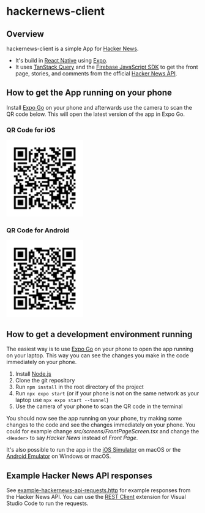 # hackernews-client

## Overview

hackernews-client is a simple App for [Hacker News](https://news.ycombinator.com/).

* It's build in [React Native](https://reactnative.dev/) using [Expo](https://expo.dev).
* It uses [TanStack Query](https://tanstack.com/query/v4) and the [Firebase JavaScript SDK](https://firebase.google.com/docs/web/setup#add-sdk-and-initialize) to get the front page, stories, and comments from the official [Hacker News API](https://github.com/HackerNews/API).

## How to get the App running on your phone

Install [Expo Go](https://expo.dev/client) on your phone and afterwards use the camera to scan the QR code below. This will open the latest version of the app in Expo Go.

### QR Code for iOS

<img src="./qr-code-iOS.svg" width="200" />

### QR Code for Android

<img src="./qr-code-android.svg" width="200" />

## How to get a development environment running

The easiest way is to use [Expo Go](https://expo.dev/client) on your phone to open the app running on your laptop. This way you can see the changes you make in the code immediately on your phone.

1. Install [Node.js](https://nodejs.org/en/)
1. Clone the git repository
1. Run `npm install` in the root directory of the project
1. Run `npx expo start` (or if your phone is not on the same network as your laptop use `npx expo start --tunnel`)
1. Use the camera of your phone to scan the QR code in the terminal

You should now see the app running on your phone, try making some changes to the code and see the changes immediately on your phone. You could for example change _src/screens/FrontPageScreen.tsx_ and change the `<Header>` to say _Hacker News_ instead of _Front Page_.

It's also possible to run the app in the [iOS Simulator](https://docs.expo.dev/workflow/ios-simulator/) on macOS or the [Android Emulator](https://docs.expo.dev/workflow/android-studio-emulator/) on Windows or macOS.

## Example Hacker News API responses

See [example-hackernews-api-requests.http](./example-hackernews-api-requests.http) for example responses from the Hacker News API. You can use the [REST Client](https://marketplace.visualstudio.com/items?itemName=humao.rest-client) extension for Visual Studio Code to run the requests.
